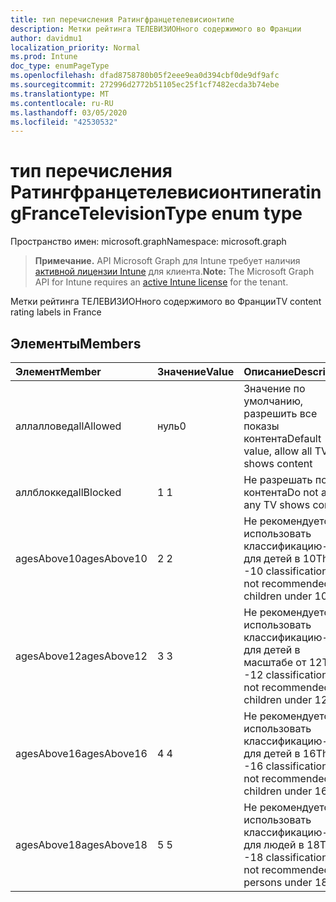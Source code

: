 ```yaml
---
title: тип перечисления Ратингфранцетелевисионтипе
description: Метки рейтинга ТЕЛЕВИЗИОНного содержимого во Франции
author: davidmu1
localization_priority: Normal
ms.prod: Intune
doc_type: enumPageType
ms.openlocfilehash: dfad8758780b05f2eee9ea0d394cbf0de9df9afc
ms.sourcegitcommit: 272996d2772b51105ec25f1cf7482ecda3b74ebe
ms.translationtype: MT
ms.contentlocale: ru-RU
ms.lasthandoff: 03/05/2020
ms.locfileid: "42530532"
---
```

# <a name="ratingfrancetelevisiontype-enum-type"></a><span data-ttu-id="f9504-103">тип перечисления Ратингфранцетелевисионтипе</span><span class="sxs-lookup"><span data-stu-id="f9504-103">ratingFranceTelevisionType enum type</span></span>

<span data-ttu-id="f9504-104">Пространство имен: microsoft.graph</span><span class="sxs-lookup"><span data-stu-id="f9504-104">Namespace: microsoft.graph</span></span>

> <span data-ttu-id="f9504-105">**Примечание.** API Microsoft Graph для Intune требует наличия [активной лицензии Intune](https://go.microsoft.com/fwlink/?linkid=839381) для клиента.</span><span class="sxs-lookup"><span data-stu-id="f9504-105">**Note:** The Microsoft Graph API for Intune requires an [active Intune license](https://go.microsoft.com/fwlink/?linkid=839381) for the tenant.</span></span>

<span data-ttu-id="f9504-106">Метки рейтинга ТЕЛЕВИЗИОНного содержимого во Франции</span><span class="sxs-lookup"><span data-stu-id="f9504-106">TV content rating labels in France</span></span>

## <a name="members"></a><span data-ttu-id="f9504-107">Элементы</span><span class="sxs-lookup"><span data-stu-id="f9504-107">Members</span></span>
|<span data-ttu-id="f9504-108">Элемент</span><span class="sxs-lookup"><span data-stu-id="f9504-108">Member</span></span>|<span data-ttu-id="f9504-109">Значение</span><span class="sxs-lookup"><span data-stu-id="f9504-109">Value</span></span>|<span data-ttu-id="f9504-110">Описание</span><span class="sxs-lookup"><span data-stu-id="f9504-110">Description</span></span>|
|:---|:---|:---|
|<span data-ttu-id="f9504-111">аллалловед</span><span class="sxs-lookup"><span data-stu-id="f9504-111">allAllowed</span></span>|<span data-ttu-id="f9504-112">нуль</span><span class="sxs-lookup"><span data-stu-id="f9504-112">0</span></span>|<span data-ttu-id="f9504-113">Значение по умолчанию, разрешить все показы контента</span><span class="sxs-lookup"><span data-stu-id="f9504-113">Default value, allow all TV shows content</span></span>|
|<span data-ttu-id="f9504-114">аллблоккед</span><span class="sxs-lookup"><span data-stu-id="f9504-114">allBlocked</span></span>|<span data-ttu-id="f9504-115">1 </span><span class="sxs-lookup"><span data-stu-id="f9504-115">1</span></span>|<span data-ttu-id="f9504-116">Не разрешать показ контента</span><span class="sxs-lookup"><span data-stu-id="f9504-116">Do not allow any TV shows content</span></span>|
|<span data-ttu-id="f9504-117">agesAbove10</span><span class="sxs-lookup"><span data-stu-id="f9504-117">agesAbove10</span></span>|<span data-ttu-id="f9504-118">2 </span><span class="sxs-lookup"><span data-stu-id="f9504-118">2</span></span>|<span data-ttu-id="f9504-119">Не рекомендуется использовать классификацию-10 для детей в 10</span><span class="sxs-lookup"><span data-stu-id="f9504-119">The -10 classification is not recommended for children under 10</span></span>|
|<span data-ttu-id="f9504-120">agesAbove12</span><span class="sxs-lookup"><span data-stu-id="f9504-120">agesAbove12</span></span>|<span data-ttu-id="f9504-121">3 </span><span class="sxs-lookup"><span data-stu-id="f9504-121">3</span></span>|<span data-ttu-id="f9504-122">Не рекомендуется использовать классификацию-12 для детей в масштабе от 12</span><span class="sxs-lookup"><span data-stu-id="f9504-122">The -12 classification is not recommended for children under 12</span></span>|
|<span data-ttu-id="f9504-123">agesAbove16</span><span class="sxs-lookup"><span data-stu-id="f9504-123">agesAbove16</span></span>|<span data-ttu-id="f9504-124">4 </span><span class="sxs-lookup"><span data-stu-id="f9504-124">4</span></span>|<span data-ttu-id="f9504-125">Не рекомендуется использовать классификацию-16 для детей в 16</span><span class="sxs-lookup"><span data-stu-id="f9504-125">The -16 classification is not recommended for children under 16</span></span>|
|<span data-ttu-id="f9504-126">agesAbove18</span><span class="sxs-lookup"><span data-stu-id="f9504-126">agesAbove18</span></span>|<span data-ttu-id="f9504-127">5 </span><span class="sxs-lookup"><span data-stu-id="f9504-127">5</span></span>|<span data-ttu-id="f9504-128">Не рекомендуется использовать классификацию-18 для людей в 18</span><span class="sxs-lookup"><span data-stu-id="f9504-128">The -18 classification is not recommended for persons under 18</span></span>|




